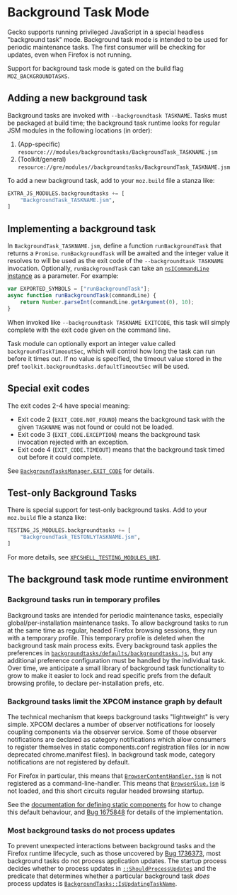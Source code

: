 # Background Task Mode

Gecko supports running privileged JavaScript in a special headless "background task" mode.  Background task mode is intended to be used for periodic maintenance tasks.  The first consumer will be checking for updates, even when Firefox is not running.

Support for background task mode is gated on the build flag `MOZ_BACKGROUNDTASKS`.

## Adding a new background task

Background tasks are invoked with `--backgroundtask TASKNAME`.  Tasks must be packaged at build time; the background task runtime looks for regular JSM modules in the following locations (in order):

1. (App-specific) `resource:///modules/backgroundtasks/BackgroundTask_TASKNAME.jsm`
2. (Toolkit/general) `resource://gre/modules//backgroundtasks/BackgroundTask_TASKNAME.jsm`

To add a new background task, add to your `moz.build` file a stanza like:

```python
EXTRA_JS_MODULES.backgroundtasks += [
    "BackgroundTask_TASKNAME.jsm",
]
```

## Implementing a background task

In `BackgroundTask_TASKNAME.jsm`, define a function `runBackgroundTask` that returns a `Promise`.  `runBackgroundTask` will be awaited and the integer value it resolves to will be used as the exit code of the `--backgroundtask TASKNAME` invocation.  Optionally, `runBackgroundTask` can take an [`nsICommandLine` instance](https://searchfox.org/mozilla-central/source/toolkit/components/commandlines/nsICommandLine.idl) as a parameter.  For example:

```javascript
var EXPORTED_SYMBOLS = ["runBackgroundTask"];
async function runBackgroundTask(commandLine) {
    return Number.parseInt(commandLine.getArgument(0), 10);
}
```

When invoked like `--backgroundtask TASKNAME EXITCODE`, this task will simply complete with the exit code given on the command line.

Task module can optionally export an integer value called `backgroundTaskTimeoutSec`, which will control how long the task can run before it times out. If no value is specified, the timeout value stored in the pref `toolkit.backgroundtasks.defaultTimeoutSec` will be used.

## Special exit codes

The exit codes 2-4 have special meaning:

* Exit code 2 (`EXIT_CODE.NOT_FOUND`) means the background task with the given `TASKNAME` was not found or could not be loaded.
* Exit code 3 (`EXIT_CODE.EXCEPTION`) means the background task invocation rejected with an exception.
* Exit code 4 (`EXIT_CODE.TIMEOUT`) means that the background task timed out before it could complete.

See [`BackgroundTasksManager.EXIT_CODE`](https://searchfox.org/mozilla-central/source/toolkit/components/backgroundtasks/BackgroundTasksManager.jsm) for details.

## Test-only Background Tasks

There is special support for test-only background tasks.  Add to your `moz.build` file a stanza like:

```python
TESTING_JS_MODULES.backgroundtasks += [
    "BackgroundTask_TESTONLYTASKNAME.jsm",
]
```

For more details, see [`XPCSHELL_TESTING_MODULES_URI`](https://searchfox.org/mozilla-central/search?q=XPCSHELL_TESTING_MODULES_URI).

## The background task mode runtime environment

### Background tasks run in temporary profiles

Background tasks are intended for periodic maintenance tasks, especially global/per-installation maintenance tasks.  To allow background tasks to run at the same time as regular, headed Firefox browsing sessions, they run with a temporary profile.  This temporary profile is deleted when the background task main process exits.  Every background task applies the preferences in [`backgroundtasks/defaults/backgroundtasks.js`](https://searchfox.org/mozilla-central/source/toolkit/components/backgroundtasks/defaults/backgroundtasks.js), but any additional preference configuration must be handled by the individual task.  Over time, we anticipate a small library of background task functionality to grow to make it easier to lock and read specific prefs from the default browsing profile, to declare per-installation prefs, etc.

### Background tasks limit the XPCOM instance graph by default

The technical mechanism that keeps background tasks "lightweight" is very simple.  XPCOM declares a number of observer notifications for loosely coupling components via the observer service.   Some of those observer notifications are declared as category notifications which allow consumers to register themselves in static components.conf registration files (or in now deprecated chrome.manifest files).  In background task mode, category notifications are not registered by default.

For Firefox in particular, this means that [`BrowserContentHandler.jsm`](https://searchfox.org/mozilla-central/source/browser/components/BrowserContentHandler.jsm) is not registered as a command-line-handler.  This means that [`BrowserGlue.jsm`](https://searchfox.org/mozilla-central/source/browser/components/BrowserGlue.jsm) is not loaded, and this short circuits regular headed browsing startup.

See the [documentation for defining static components](https://firefox-source-docs.mozilla.org/build/buildsystem/defining-xpcom-components.html) for how to change this default behaviour, and [Bug 1675848](https://bugzilla.mozilla.org/show_bug.cgi?id=1675848) for details of the implementation.

### Most background tasks do not process updates

To prevent unexpected interactions between background tasks and the Firefox runtime lifecycle, such as those uncovered by [Bug 1736373](https://bugzilla.mozilla.org/show_bug.cgi?id=1736373), most background tasks do not process application updates.  The startup process decides whether to process updates in [`::ShouldProcessUpdates`](https://searchfox.org/mozilla-central/source/toolkit/xre/nsAppRunner.cpp) and the predicate that determines whether a particular background task *does* process updates is [`BackgroundTasks::IsUpdatingTaskName`](https://searchfox.org/mozilla-central/source/toolkit/components/backgroundtasks/BackgroundTasks.h).
